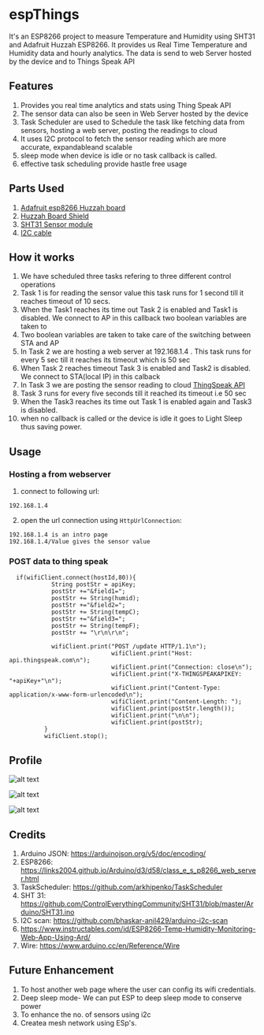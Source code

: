 # espThings
 It's an ESP8266 project to measure Temperature and Humidity using SHT31 and Adafruit Huzzah ESP8266. It provides us Real Time Temperature and Humidity data and 
 hourly analytics. The data is send to web Server hosted by the device and to Things Speak API
 
## Features 
 1. Provides you real time analytics and stats using Thing Speak API 
 2. The sensor data can also be seen in Web Server hosted by the device
 3. Task Scheduler are used to Schedule the task like fetching data from sensors, hosting a web server, posting the readings to cloud
 4. It uses I2C protocol to fetch the sensor reading which are more accurate, expandableand scalable
 5. sleep mode when device is idle or no task callback is called.
 6. effective task scheduling provide hastle free usage
 
## Parts Used
 1. [Adafruit esp8266 Huzzah board](https://www.adafruit.com/product/2471)
 2. [Huzzah Board Shield](https://shop.controleverything.com/products/adafruit-huzzah-esp8266-breakout-with-usb-and-i2c-expansion-port)
 3. [SHT31 Sensor module](https://shop.controleverything.com/products/humidity-and-temperature-sensor-2-rh-0-3-c)
 4. [I2C cable](https://store.ncd.io/product/i%C2%B2c-cable/)
 

## How it works
 1. We have scheduled three tasks refering to three different control operations
 2. Task 1 is for reading the sensor value this task runs for 1 second till it reaches timeout of 10 secs.
 3. When the Task1 reaches its time out Task 2 is enabled and Task1 is disabled. We connect to AP in this callback two boolean variables are taken to
 4. Two boolean variables are taken to take care of the switching between STA and AP 
 5. In Task 2 we are hosting a web server at 192.168.1.4 . This task runs for every 5 sec till it reaches its timeout which is 50 sec
 6. When Task 2 reaches timeout Task 3 is enabled and Task2 is disabled. We connect to STA(local IP) in this calback 
 7. In Task 3 we are posting the sensor reading to cloud [ThingSpeak API](https://thingspeak.com/channels/602864)
 8. Task 3 runs for every five seconds till it reached its timeout i.e 50 sec
 9. When the Task3 reaches its time out Task 1 is enabled again and Task3 is disabled.
10. when no callback is called or the device is idle it goes to Light Sleep thus saving power.


## Usage

### Hosting a from webserver

1. connect to following url:
  ```  
  192.168.1.4
  ```
2. open the url connection using `HttpUrlConnection`:
  ```
  192.168.1.4 is an intro page
  192.168.1.4/Value gives the sensor value
 ```

### POST data to thing speak

```
  if(wifiClient.connect(hostId,80)){
            String postStr = apiKey;
            postStr +="&field1=";
            postStr += String(humid);
            postStr +="&field2=";
            postStr += String(tempC);
            postStr +="&field3=";
            postStr += String(tempF);
            postStr += "\r\n\r\n";

            wifiClient.print("POST /update HTTP/1.1\n");
                             wifiClient.print("Host: api.thingspeak.com\n");
                             wifiClient.print("Connection: close\n");
                             wifiClient.print("X-THINGSPEAKAPIKEY: "+apiKey+"\n");
                             wifiClient.print("Content-Type: application/x-www-form-urlencoded\n");
                             wifiClient.print("Content-Length: ");
                             wifiClient.print(postStr.length());
                             wifiClient.print("\n\n");
                             wifiClient.print(postStr);
          }
          wifiClient.stop();
```


## Profile

![alt text](https://github.com/vbshightime/espThings/blob/master/thingSpeak.png)

![alt text]( https://github.com/vbshightime/espThings/blob/master/webpage1.png)

![alt text]( https://github.com/vbshightime/espThings/blob/master/webpage2.png)


## Credits

1. Arduino JSON: https://arduinojson.org/v5/doc/encoding/ 
2. ESP8266: https://links2004.github.io/Arduino/d3/d58/class_e_s_p8266_web_server.html
3. TaskScheduler: https://github.com/arkhipenko/TaskScheduler
4. SHT 31: https://github.com/ControlEverythingCommunity/SHT31/blob/master/Arduino/SHT31.ino
5. I2C scan: https://github.com/bhaskar-anil429/arduino-i2c-scan
6. https://www.instructables.com/id/ESP8266-Temp-Humidity-Monitoring-Web-App-Using-Ard/
7. Wire: https://www.arduino.cc/en/Reference/Wire

## Future Enhancement 
1. To host another web page where the user can config its wifi credentials.
2. Deep sleep mode- We can put ESP to deep sleep mode to conserve power
3. To enhance the no. of sensors using i2c
4. Createa mesh network using ESp's.
